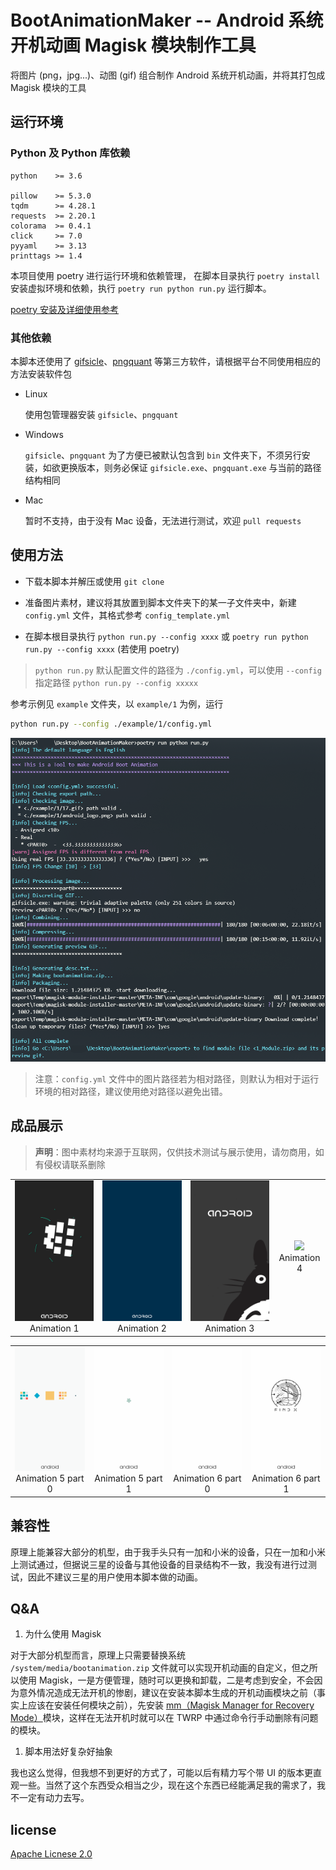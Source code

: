 # BootAnimationMaker -- Android 系统开机动画 Magisk 模块制作工具

将图片 (png，jpg...)、动图 (gif) 组合制作 Android 系统开机动画，并将其打包成 Magisk 模块的工具

## 运行环境

### Python 及 Python 库依赖

```auto
python    >= 3.6

pillow    >= 5.3.0
tqdm      >= 4.28.1
requests  >= 2.20.1
colorama  >= 0.4.1
click     >= 7.0
pyyaml    >= 3.13
printtags >= 1.4
```

本项目使用 poetry 进行运行环境和依赖管理， 在脚本目录执行 `poetry install` 安装虚拟环境和依赖，执行 `poetry run python run.py` 运行脚本。

[poetry 安装及详细使用参考](https://github.com/sdispater/poetry)

### 其他依赖

本脚本还使用了 [gifsicle](https://www.lcdf.org/gifsicle/)、[pngquant](https://pngquant.org/) 等第三方软件，请根据平台不同使用相应的方法安装软件包

* Linux

  使用包管理器安装 `gifsicle`、`pngquant`

* Windows

  `gifsicle`、`pngquant` 为了方便已被默认包含到 `bin` 文件夹下，不须另行安装，如欲更换版本，则务必保证 `gifsicle.exe`、`pngquant.exe` 与当前的路径结构相同

* Mac

  暂时不支持，由于没有 Mac 设备，无法进行测试，欢迎 `pull requests`

## 使用方法

* 下载本脚本并解压或使用 `git clone`

* 准备图片素材，建议将其放置到脚本文件夹下的某一子文件夹中，新建 `config.yml` 文件，其格式参考 `config_template.yml`

* 在脚本根目录执行 `python run.py --config xxxx` 或 `poetry run python run.py --config xxxx` (若使用 poetry)


> `python run.py` 默认配置文件的路径为 `./config.yml`，可以使用 `--config` 指定路径 `python run.py --config xxxxx`


参考示例见 `example` 文件夹，以 `example/1` 为例，运行

```sh
python run.py --config ./example/1/config.yml
```

![Screenshot0](./example/Screenshot0.png)

> 注意：`config.yml` 文件中的图片路径若为相对路径，则默认为相对于运行环境的相对路径，建议使用绝对路径以避免出错。

## 成品展示

> **声明**：图中素材均来源于互联网，仅供技术测试与展示使用，请勿商用，如有侵权请联系删除

<table>
    <tr>
        <td><center><img src="./example/1/preview0.gif" >Animation 1 </center></td>
        <td><center><img src="./example/2/preview0.gif" >Animation 2</center></td>
        <td><center><img src="./example/3/preview0.gif" >Animation 3</center></td>
        <td><center><img src="./example/4/preview0.gif" >Animation 4</center></td>
    </tr>
</table>

<table>
    <tr>
        <td><center><img src="./example/5/preview0.gif" >Animation 5 part 0</center></td>
        <td><center><img src="./example/5/preview1.gif" >Animation 5 part 1</center></td>
        <td><center><img src="./example/6/preview0.gif" >Animation 6 part 0</center></td>
        <td><center><img src="./example/6/preview1.gif" >Animation 6 part 1</center></td>
    </tr>
</table>

## 兼容性

原理上能兼容大部分的机型，由于我手头只有一加和小米的设备，只在一加和小米上测试通过，但据说三星的设备与其他设备的目录结构不一致，我没有进行过测试，因此不建议三星的用户使用本脚本做的动画。

## Q&A

1. 为什么使用 Magisk

对于大部分机型而言，原理上只需要替换系统 `/system/media/bootanimation.zip` 文件就可以实现开机动画的自定义，但之所以使用 Magisk，一是方便管理，随时可以更换和卸载，二是考虑到安全，不会因为意外情况造成无法开机的惨剧，建议在安装本脚本生成的开机动画模块之前（事实上应该在安装任何模块之前），先安装 [mm（Magisk Manager for Recovery Mode）](https://github.com/Magisk-Modules-Repo/mm)模块，这样在无法开机时就可以在 TWRP 中通过命令行手动删除有问题的模块。

1. 脚本用法好复杂好抽象

我也这么觉得，但我想不到更好的方式了，可能以后有精力写个带 UI 的版本更直观一些。当然了这个东西受众相当之少，现在这个东西已经能满足我的需求了，我不一定有动力去写。 

## license

[Apache Licnese 2.0](LICENSE)





